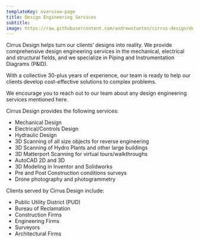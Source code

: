 ```yaml
---
templateKey: overview-page
title: Design Engineering Services
subtitle:
image: https://raw.githubusercontent.com/andrewstanton/cirrus-design/develop/static/img/scanning.jpg
---
```


Cirrus Design helps turn our clients’ designs into reality. We provide comprehensive design engineering services in the mechanical, electrical and structural fields, and we specialize in Piping and Instrumentation Diagrams (P&ID).

With a collective 30-plus years of experience, our team is ready to help our clients develop cost-effective solutions to complex problems.

We encourage you to reach out to our team about any design engineering services mentioned here.

Cirrus Design provides the following services:

- Mechanical Design
- Electrical/Controls Design
- Hydraulic Design
- 3D Scanning of all size objects for reverse engineering
- 3D Scanning of Hydro Plants and other large buildings
- 3D Matterport Scanning for virtual tours/walkthroughs
- AutoCAD 2D and 3D
- 3D Modeling in Inventor and Solidworks
- Pre and Post Construction conditions surveys
- Drone photography and photogrammetry

Clients served by Cirrus Design include:

- Public Utility District (PUD)
- Bureau of Reclamation
- Construction Firms
- Engineering Firms
- Surveyors
- Architectural Firms
